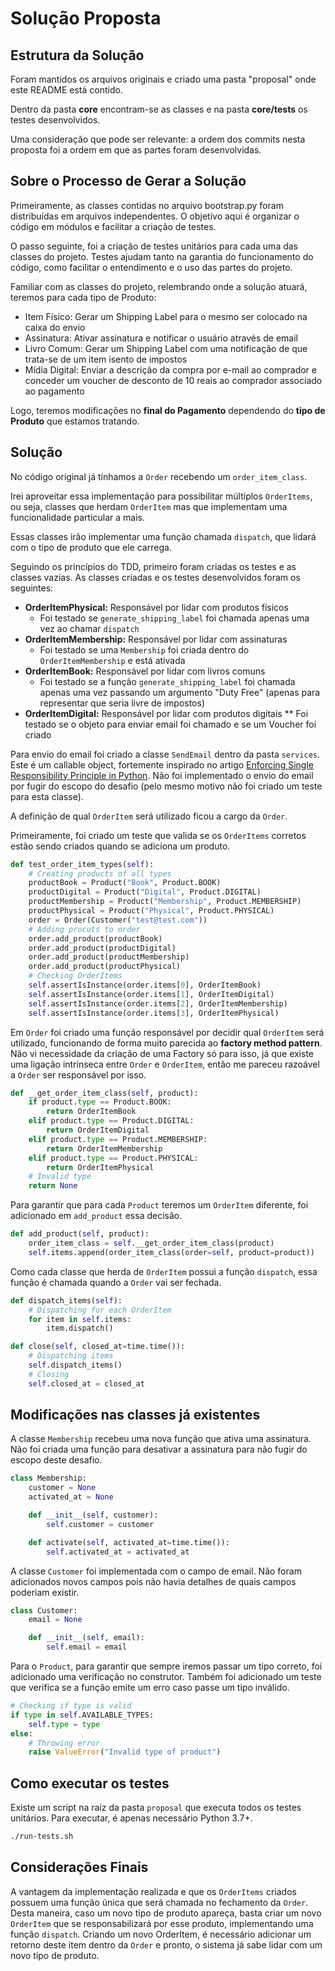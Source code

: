 # Solução Proposta

## Estrutura da Solução

Foram mantidos os arquivos originais e criado uma pasta "proposal" onde este README está contido.

Dentro da pasta **core** encontram-se as classes e na pasta **core/tests** os testes desenvolvidos.

Uma consideração que pode ser relevante: a ordem dos commits nesta proposta foi a ordem em que as partes foram desenvolvidas.

## Sobre o Processo de Gerar a Solução

Primeiramente, as classes contidas no arquivo bootstrap.py foram distribuídas em arquivos independentes. O objetivo aqui é organizar o código em módulos e facilitar a criação de testes.

O passo seguinte, foi a criação de testes unitários para cada uma das classes do projeto. Testes ajudam tanto na garantia do funcionamento do código, como facilitar o entendimento e o uso das partes do projeto.

Familiar com as classes do projeto, relembrando onde a solução atuará, teremos para cada tipo de Produto:

* Item Físico: Gerar um Shipping Label para o mesmo ser colocado na caixa do envio
* Assinatura: Ativar assinatura e notificar o usuário através de email
* Livro Comum: Gerar um Shipping Label com uma notificação de que trata-se de um item isento de impostos
* Mídia Digital: Enviar a descrição da compra por e-mail ao comprador e conceder um voucher de desconto de 10 reais ao comprador associado ao pagamento

Logo, teremos modificações no **final do Pagamento** dependendo do **tipo de Produto** que estamos tratando.

## Solução

No código original já tínhamos a `Order` recebendo um `order_item_class`.

Irei aproveitar essa implementação para possibilitar múltiplos `OrderItems`, ou seja, classes que herdam `OrderItem` mas que implementam uma funcionalidade particular a mais.

Essas classes irão implementar uma função chamada `dispatch`, que lidará com o tipo de produto que ele carrega.

Seguindo os princípios do TDD, primeiro foram criadas os testes e as classes vazias. As classes criadas e os testes desenvolvidos foram os seguintes:

* **OrderItemPhysical:** Responsável por lidar com produtos físicos
    * Foi testado se `generate_shipping_label` foi chamada apenas uma vez ao chamar `dispatch`
* **OrderItemMembership:** Responsável por lidar com assinaturas
    * Foi testado se uma `Membership` foi criada dentro do `OrderItemMembership` e está ativada
* **OrderItemBook:** Responsável por lidar com livros comuns
    * Foi testado se a função `generate_shipping_label` foi chamada apenas uma vez passando um argumento "Duty Free" (apenas para representar que seria livre de impostos)
* **OrderItemDigital:** Responsável por lidar com produtos digitais
    ** Foi testado se o objeto para enviar email foi chamado e se um Voucher foi criado

Para envio do email foi criado a classe `SendEmail` dentro da pasta `services`. Este é um callable object, fortemente inspirado no artigo [Enforcing Single Responsibility Principle in Python](https://sobolevn.me/2019/03/enforcing-srp). Não foi implementado o envio do email por fugir do escopo do desafio (pelo mesmo motivo não foi criado um teste para esta classe).

A definição de qual `OrderItem` será utilizado ficou a cargo da `Order`.

Primeiramente, foi criado um teste que valida se os `OrderItems` corretos estão sendo criados quando se adiciona um produto.

```python
def test_order_item_types(self):
    # Creating products of all types
    productBook = Product("Book", Product.BOOK)
    productDigital = Product("Digital", Product.DIGITAL)
    productMembership = Product("Membership", Product.MEMBERSHIP)
    productPhysical = Product("Physical", Product.PHYSICAL)
    order = Order(Customer("test@test.com"))
    # Adding procuts to order
    order.add_product(productBook)
    order.add_product(productDigital)
    order.add_product(productMembership)
    order.add_product(productPhysical)
    # Checking OrderItems
    self.assertIsInstance(order.items[0], OrderItemBook)
    self.assertIsInstance(order.items[1], OrderItemDigital)
    self.assertIsInstance(order.items[2], OrderItemMembership)
    self.assertIsInstance(order.items[3], OrderItemPhysical)
```

Em `Order` foi criado uma função responsável por decidir qual `OrderItem` será utilizado, funcionando de forma muito parecida ao **factory method pattern**. Não vi necessidade da criação de uma Factory só para isso, já que existe uma ligação intrínseca entre `Order` e `OrderItem`, então me pareceu razoável a `Order` ser responsável por isso.

```python
def __get_order_item_class(self, product):
    if product.type == Product.BOOK:
        return OrderItemBook
    elif product.type == Product.DIGITAL:
        return OrderItemDigital
    elif product.type == Product.MEMBERSHIP:
        return OrderItemMembership
    elif product.type == Product.PHYSICAL:
        return OrderItemPhysical
    # Invalid type
    return None
```

Para garantir que para cada `Product` teremos um `OrderItem` diferente, foi adicionado em `add_product` essa decisão.

```python
def add_product(self, product):
    order_item_class = self.__get_order_item_class(product)
    self.items.append(order_item_class(order=self, product=product))
```

Como cada classe que herda de `OrderItem` possui a função `dispatch`, essa função é chamada quando a `Order` vai ser fechada.

```python
def dispatch_items(self):
    # Dispatching for each OrderItem
    for item in self.items:
        item.dispatch()

def close(self, closed_at=time.time()):
    # Dispatching items
    self.dispatch_items()
    # Closing
    self.closed_at = closed_at
```

## Modificações nas classes já existentes

A classe `Membership` recebeu uma nova função que ativa uma assinatura. Não foi criada uma função para desativar a assinatura para não fugir do escopo deste desafio.

```python
class Membership:
    customer = None
    activated_at = None

    def __init__(self, customer):
        self.customer = customer

    def activate(self, activated_at=time.time()):
        self.activated_at = activated_at
```

A classe `Customer` foi implementada com o campo de email. Não foram adicionados novos campos pois não havia detalhes de quais campos poderiam existir.

```python
class Customer:
    email = None

    def __init__(self, email):
        self.email = email
```

Para o `Product`, para garantir que sempre iremos passar um tipo correto, foi adicionado uma verificação no construtor. Também foi adicionado um teste que verifica se a função emite um erro caso passe um tipo inválido.

```python
# Checking if type is valid
if type in self.AVAILABLE_TYPES:
    self.type = type
else:
    # Throwing error
    raise ValueError("Invalid type of product")
```

## Como executar os testes

Existe um script na raíz da pasta `proposal` que executa todos os testes unitários. Para executar, é apenas necessário Python 3.7+.

```bash
./run-tests.sh
```

## Considerações Finais

A vantagem da implementação realizada e que os `OrderItems` criados possuem uma função única que será chamada no fechamento da `Order`.
Desta maneira, caso um novo tipo de produto apareça, basta criar um novo `OrderItem` que se responsabilizará por esse produto, implementando uma função `dispatch`.
Criando um novo OrderItem, é necessário adicionar um retorno deste item dentro da `Order` e pronto, o sistema já sabe lidar com um novo tipo de produto.
